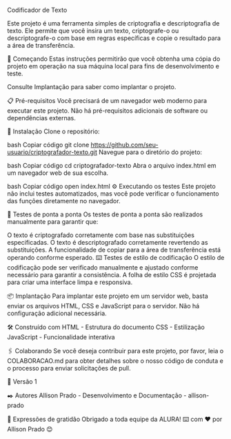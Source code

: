 Codificador de Texto

Este projeto é uma ferramenta simples de criptografia e descriptografia de texto. Ele permite que você insira um texto, criptografe-o ou descriptografe-o com base em regras específicas e copie o resultado para a área de transferência.

🚀 Começando
Estas instruções permitirão que você obtenha uma cópia do projeto em operação na sua máquina local para fins de desenvolvimento e teste.

Consulte Implantação para saber como implantar o projeto.

📋 Pré-requisitos
Você precisará de um navegador web moderno para executar este projeto. Não há pré-requisitos adicionais de software ou dependências externas.

🔧 Instalação
Clone o repositório:

bash
Copiar código
git clone https://github.com/seu-usuario/criptografador-texto.git
Navegue para o diretório do projeto:

bash
Copiar código
cd criptografador-texto
Abra o arquivo index.html em um navegador web de sua escolha.

bash
Copiar código
open index.html
⚙️ Executando os testes
Este projeto não inclui testes automatizados, mas você pode verificar o funcionamento das funções diretamente no navegador.

🔩 Testes de ponta a ponta
Os testes de ponta a ponta são realizados manualmente para garantir que:

O texto é criptografado corretamente com base nas substituições especificadas.
O texto é descriptografado corretamente revertendo as substituições.
A funcionalidade de copiar para a área de transferência está operando conforme esperado.
⌨️ Testes de estilo de codificação
O estilo de codificação pode ser verificado manualmente e ajustado conforme necessário para garantir a consistência. A folha de estilo CSS é projetada para criar uma interface limpa e responsiva.

📦 Implantação
Para implantar este projeto em um servidor web, basta enviar os arquivos HTML, CSS e JavaScript para o servidor. Não há configuração adicional necessária.

🛠️ Construído com
HTML - Estrutura do documento
CSS - Estilização
JavaScript - Funcionalidade interativa

🖇️ Colaborando
Se você deseja contribuir para este projeto, por favor, leia o COLABORACAO.md para obter detalhes sobre o nosso código de conduta e o processo para enviar solicitações de pull.

📌 Versão
1

✒️ Autores
Allison Prado - Desenvolvimento e Documentação - allison-prado



🎁 Expressões de gratidão
Obrigado a toda equipe da ALURA!
⌨️ com ❤️ por Allison Prado 😊






